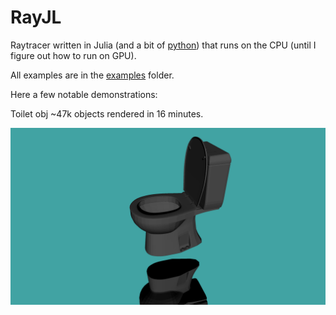 # RayJL

Raytracer written in Julia (and a bit of [python](src/visualize.jl)) that runs on the CPU (until I figure out how to run on GPU).

All examples are in the [examples](examples/) folder.

Here a few notable demonstrations:

Toilet obj ~47k objects rendered in 16 minutes.

![toilet](examples/toilet/image.png)
